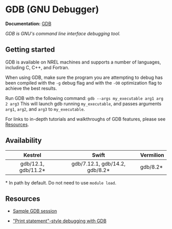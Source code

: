 # GDB (GNU Debugger)

**Documentation:** [GDB](https://www.sourceware.org/gdb/)

*GDB is GNU's command line interface debugging tool.*

## Getting started

GDB is available on NREL machines and supports a number of languages, including C, C++, and Fortran. 

When using GDB, make sure the program you are attempting to debug has been compiled with the `-g` debug flag and with the `-O0` optimization flag to achieve the best results.

Run GDB with the following command: `gdb --args my_executable arg1 arg 2 arg3`
This will launch gdb running `my_executable`, and passes arguments `arg1`, `arg2`, and `arg3` to `my_executable`.

For links to in-depth tutorials and walkthroughs of GDB features, please see [Resources](#resources).

## Availability

|Kestrel| Swift | Vermilion |
|:-----:|:-----:|:-----------|
| gdb/12.1, gdb/11.2\* | gdb/7.12.1, gdb/14.2, gdb/8.2\*  | gdb/8.2\*  |

\* In path by default. Do not need to use `module load`.

## Resources

* [Sample GDB session](https://sourceware.org/gdb/current/onlinedocs/gdb.html/Sample-Session.html#Sample-Session)

* ["Print statement"-style debugging with GDB](https://developers.redhat.com/articles/2021/10/05/printf-style-debugging-using-gdb-part-1#)
